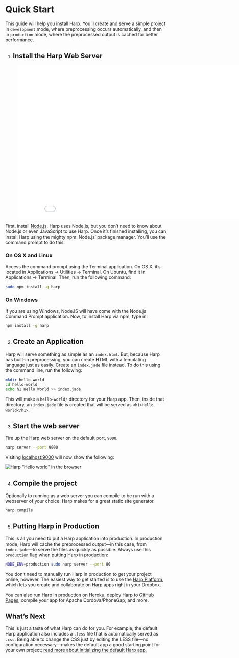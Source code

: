 # Quick Start

This guide will help you install Harp. You’ll create and serve a simple project in `development` mode, where preprocessing occurs automatically, and then in `production` mode, where the preprocessed output is cached for better performance.

1. ## Install the Harp Web Server

  <figure>
    <div class="embed-container">
    <iframe width="853" height="480" src="//www.youtube.com/embed/SEA0G9kpVJM?rel=0" frameborder="0" allowfullscreen></iframe>
    </div>
  </figure>

  First, install [Node.js](http://nodejs.org/download/). Harp uses Node.js, but you don’t need to know about Node.js or even JavaScript to use Harp. Once it’s finished installing, you can install Harp using the mighty npm: Node.js’ package manager. You’ll use the command prompt to do this.

  ### On OS X and Linux

  Access the command prompt using the Terminal application. On OS X, it’s located in Applications → Utilities → Terminal. On Ubuntu, find it in Applications → Terminal. Then, run the following command:

  ```bash
  sudo npm install -g harp
  ```

  ### On Windows

  If you are using Windows, NodeJS will have come with the Node.js Command Prompt application. Now, to install Harp via npm, type in:

  ```bash
  npm install -g harp
  ```

2. ## Create an Application

  Harp will serve something as simple as an `index.html`. But, because Harp has built-in preprocessing, you can create HTML with a templating language just as easily. Create an `index.jade` file instead. To do this using the command line, run the following:

  ```sh
  mkdir hello-world
  cd hello-world
  echo h1 Hello World >> index.jade
  ```

  This will make a `hello-world/` directory for your Harp app. Then, inside that directory, an `index.jade` file is created that will be served as `<h1>Hello world</h1>`.

3. ## Start the web server

  Fire up the Harp web server on the default port, `9000`.

  ```sh
  harp server --port 9000
  ```

  Visiting [localhost:9000](http://localhost:9000) will now show the following:

  ![Harp “Hello world” in the browser](/docs/images/hello-world.png)

4. ## Compile the project

  Optionally to running as a web server you can compile to be run with a webserver of your choice. Harp makes for a great static site generator.

  ```sh
  harp compile
  ```

5. ## Putting Harp in Production

  This is all you need to put a Harp application into production. In production mode, Harp will cache the preprocessed output—in this case, from `index.jade`—to serve the files as quickly as possible. Always use this `production` flag when putting Harp in production:

  ```sh
  NODE_ENV=production sudo harp server --port 80
  ```

  You don’t need to manually run Harp in production to get your project online, however. The easiest way to get started is to use the [Harp Platform](https://www.harp.io/), which lets you create and collaborate on Harp apps right in your Dropbox.

  You can also run Harp in production on [Heroku](http://harpjs.com/docs/deployment/heroku), deploy Harp to [GitHub Pages](http://harpjs.com/docs/deployment/github-pages), compile your app for Apache Cordova/PhoneGap, and more.

## What’s Next

This is just a taste of what Harp can do for you. For example, the default Harp application also includes a `.less` file that is automatically served as `.css`. Being able to change the CSS just by editing the LESS file—no configuration necessary—makes the default app a good starting point for your own project; [read more about initializing the default Harp app.](/docs/environment/init)
